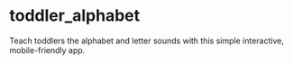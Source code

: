 # toddler_alphabet
Teach toddlers the alphabet and letter sounds with this simple interactive, mobile-friendly app.
